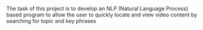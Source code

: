 The task of this project is to develop an NLP (Natural Language Process) based program to allow the user to quickly locate and view video content by searching for topic and key phrases
